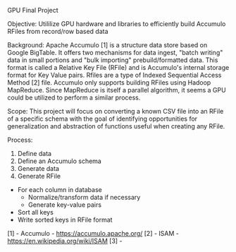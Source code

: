 GPU Final Project

Objective:
Utililize GPU hardware and libraries to efficiently build Accumulo RFiles from record/row based data

Background:
Apache Accumulo [1] is a structure data store based on Google BigTable. It offers two mechanisms for data ingest, "batch writing" data in small portions and "bulk importing" prebuild/formatted data. This format is called a Relative Key File (RFile) and is Accumulo's internal storage format for Key Value pairs. Rfiles are a type of Indexed Sequential Access Method [2] file. Accumulo only supports building RFiles using Hadoop MapReduce. Since MapReduce is itself a parallel algorithm, it seems a GPU could be utilized to perform a similar process.

Scope:
This project will focus on converting a known CSV file into an RFile of a specific schema with the goal of identifying opportunities for generalization and abstraction of functions useful when creating any RFile. 

Process:
1. Define data
2. Define an Accumulo schema
3. Generate data
4. Generate RFile
  - For each column in database
    - Normalize/transform data if necessary
	- Generate key-value pairs
  - Sort all keys
  - Write sorted keys in RFile format


[1] - Accumulo - https://accumulo.apache.org/
[2] - ISAM - https://en.wikipedia.org/wiki/ISAM
[3] - 